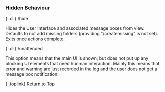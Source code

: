 <!-- START HIDDEN BEHAVIOUR ------------------ -->
### Hidden Behaviour

{:.cli}
/hide

Hides the User Interface and associated message boxes from view.<br />
Defaults to not add missing folders (providing "/createmissing" is not set).<br />
Exits once actions complete.

{:.cli}
/unattended

This option means that the main UI is shown, but does not put up any blocking UI elements that need hunman interaction. Mainly this means that error and warning are just recorded in the log and the user does not get a message box notification.

{:.toplink}
[Return to Top]()
<!-- END HIDDEN BEHAVIOUR -------------------- -->
